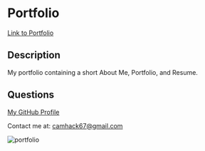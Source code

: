 # Portfolio

[Link to Portfolio](https://cameronhack.netlify.app/)

## Description

My portfolio containing a short About Me, Portfolio, and Resume.

## Questions

[My GitHub Profile](https://github.com/cameronhack)

Contact me at: camhack67@gmail.com

![portfolio](https://github.com/CameronHack/Portfolio/assets/139071966/8c0dd5cc-86ec-46f3-95b1-5764cd82aa05)
